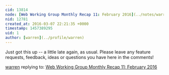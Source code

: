 ```yaml
---
cid: 13814
node: [Web Working Group Monthly Recap 11: February 2016](../notes/warren/03-07-2016/web-working-group-monthly-recap-11-february-2016)
nid: 12781
created_at: 2016-03-07 22:21:35 +0000
timestamp: 1457389295
uid: 1
author: [warren](../profile/warren)
---
```


Just got this up -- a little late again, as usual. Please leave any feature requests, feedback, ideas or questions you have here in the comments!

[warren](../profile/warren) replying to: [Web Working Group Monthly Recap 11: February 2016](../notes/warren/03-07-2016/web-working-group-monthly-recap-11-february-2016)

